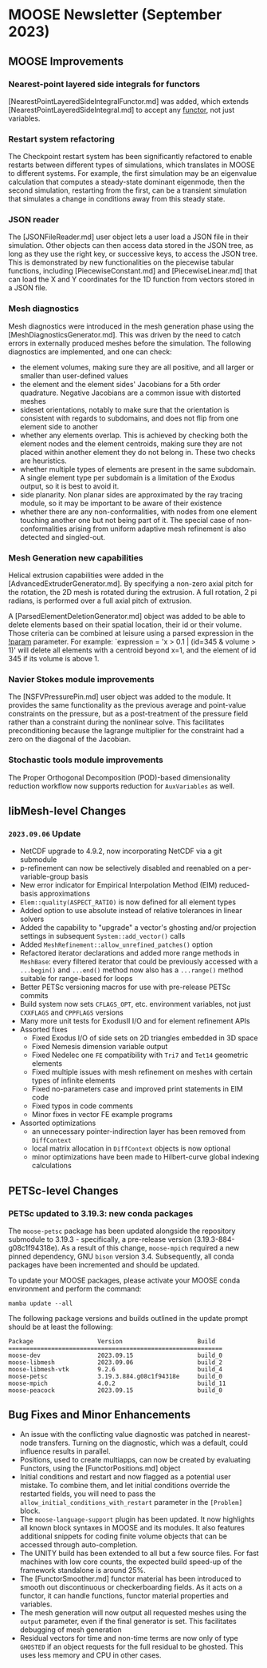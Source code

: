 # MOOSE Newsletter (September 2023)

## MOOSE Improvements

### Nearest-point layered side integrals for functors

[NearestPointLayeredSideIntegralFunctor.md] was added, which extends
[NearestPointLayeredSideIntegral.md] to accept any [functor](Functors/index.md),
not just variables.

### Restart system refactoring

The Checkpoint restart system has been significantly refactored to enable restarts between different types of simulations,
which translates in MOOSE to different systems.
For example, the first simulation may be an eigenvalue calculation that computes a steady-state dominant eigenmode, then
the second simulation, restarting from the first, can be a transient simulation that simulates a change in conditions away from
this steady state.

### JSON reader

The [JSONFileReader.md] user object lets a user load a JSON file in their simulation. Other objects can then
access data stored in the JSON tree, as long as they use the right key, or successive keys, to access the JSON tree.
This is demonstrated by new functionalities on the piecewise tabular functions, including [PiecewiseConstant.md] and
[PiecewiseLinear.md] that can load the X and Y coordinates for the 1D function from vectors stored in a JSON file.

### Mesh diagnostics

Mesh diagnostics were introduced in the mesh generation phase using the [MeshDiagnosticsGenerator.md]. This was driven by
the need to catch errors in externally produced meshes before the simulation.
The following diagnostics are implemented, and one can check:

- the element volumes, making sure they are all positive, and all larger or smaller than user-defined values
- the element and the element sides' Jacobians for a 5th order quadrature. Negative Jacobians are a common issue with
  distorted meshes
- sideset orientations, notably to make sure that the orientation is consistent with regards to subdomains, and does not flip
  from one element side to another
- whether any elements overlap. This is achieved by checking both the element nodes and the element centroids, making sure they
  are not placed within another element they do not belong in. These two checks are heuristics.
- whether multiple types of elements are present in the same subdomain. A single element type per subdomain is a limitation of
  the Exodus output, so it is best to avoid it.
- side planarity. Non planar sides are approximated by the ray tracing module, so it may be important to be aware of their existence
- whether there are any non-conformalities, with nodes from one element touching another one but not being part of it.
  The special case of non-conformalities arising from uniform adaptive mesh refinement is also detected and singled-out.


### Mesh Generation new capabilities

Helical extrusion capabilities were added in the [AdvancedExtruderGenerator.md]. By specifying a non-zero axial pitch for the
rotation, the 2D mesh is rotated during the extrusion. A full rotation, 2 pi radians, is performed over a full axial pitch of extrusion.

A [ParsedElementDeletionGenerator.md] object was added to be able to delete elements based on their spatial location, their id
or their volume. Those criteria can be combined at leisure using a parsed expression in the [!param](/Mesh/ParsedElementDeletionGenerator/expression)
parameter. For example: `expression = 'x > 0.1 | (id=345 & volume > 1)' will delete all elements with a centroid beyond x=1,
and the element of id 345 if its volume is above 1.

### Navier Stokes module improvements

The [NSFVPressurePin.md] user object was added to the module. It provides the same functionality as the previous
average and point-value constraints on the pressure, but as a post-treatment of the pressure field rather than a
constraint during the nonlinear solve. This facilitates preconditioning because the lagrange multiplier for the constraint
had a zero on the diagonal of the Jacobian.

### Stochastic tools module improvements

The Proper Orthogonal Decomposition (POD)-based dimensionality reduction workflow now supports reduction for `AuxVariables` as well.

## libMesh-level Changes

### `2023.09.06` Update

- NetCDF upgrade to 4.9.2, now incorporating NetCDF via a git submodule
- p-refinement can now be selectively disabled and reenabled on a
  per-variable-group basis
- New error indicator for Empirical Interpolation Method (EIM)
  reduced-basis approximations
- `Elem::quality(ASPECT_RATIO)` is now defined for all element types
- Added option to use absolute instead of relative tolerances in
  linear solvers
- Added the capability to "upgrade" a vector's ghosting and/or
  projection settings in subsequent `System::add_vector()` calls
- Added `MeshRefinement::allow_unrefined_patches()` option
- Refactored iterator declarations and added more range methods in
  `MeshBase`: every filtered iterator that could be previously
  accessed with a `...begin()` and `...end()` method now also has a
  `...range()` method suitable for range-based for loops
- Better PETSc versioning macros for use with pre-release PETSc
  commits
- Build system now sets `CFLAGS_OPT`, etc. environment variables, not
  just `CXXFLAGS` and `CPPFLAGS` versions
- Many more unit tests for ExodusII I/O and for element refinement
  APIs
- Assorted fixes
  - Fixed Exodus I/O of side sets on 2D triangles embedded in 3D
    space
  - Fixed Nemesis dimension variable output
  - Fixed Nedelec one `FE` compatibility with `Tri7` and `Tet14`
    geometric elements
  - Fixed multiple issues with mesh refinement on meshes with certain
    types of infinite elements
  - Fixed no-parameters case and improved print statements in EIM code
  - Fixed typos in code comments
  - Minor fixes in vector FE example programs
- Assorted optimizations
  - an unnecessary pointer-indirection layer has been removed from
    `DiffContext`
  - local matrix allocation in `DiffContext` objects is now optional
  - minor optimizations have been made to Hilbert-curve global
    indexing calculations

## PETSc-level Changes

### PETSc updated to 3.19.3: new conda packages

The `moose-petsc` package has been updated alongside the repository submodule to 3.19.3 -
specifically, a pre-release version (3.19.3-884-g08c1f94318e). As a result of this change, `moose-mpich`
required a new pinned dependency, GNU `bison` version 3.4. Subsequently, all conda packages have been
incremented and should be updated.

To update your MOOSE packages, please activate your MOOSE conda environment and
perform the command:

```
mamba update --all
```

The following package versions and builds outlined in the update prompt should be
at least the following:

```
Package                  Version                     Build
============================================================
moose-dev                2023.09.15                  build_0
moose-libmesh            2023.09.06                  build_2
moose-libmesh-vtk        9.2.6                       build_4
moose-petsc              3.19.3.884.g08c1f94318e     build_0
moose-mpich              4.0.2                       build_11
moose-peacock            2023.09.15                  build_0
```

## Bug Fixes and Minor Enhancements

- An issue with the conflicting value diagnostic was patched in nearest-node transfers. Turning on the diagnostic,
  which was a default, could influence results in parallel.
- Positions, used to create multiapps, can now be created by evaluating Functors, using the [FunctorPositions.md] object
- Initial conditions and restart and now flagged as a potential user mistake. To combine them, and let initial conditions
  override the restarted fields, you will need to pass the `allow_initial_conditions_with_restart` parameter in the `[Problem]` block.
- The `moose-language-support` plugin has been updated. It now highlights all known block syntaxes in MOOSE and its modules. It also
  features additional snippets for coding finite volume objects that can be accessed through auto-completion.
- The UNITY build has been extended to all but a few source files. For fast machines with low core counts, the expected build speed-up
  of the framework standalone is around 25%.
- The [FunctorSmoother.md] functor material has been introduced to smooth out discontinuous or checkerboarding
  fields. As it acts on a functor, it can handle functions, functor material properties and variables.
- The mesh generation will now output all requested meshes using the `output` parameter, even if the final generator is set.
  This facilitates debugging of mesh generation
- Residual vectors for time and non-time terms are now only of type
  `GHOSTED` if an object requests for the full residual to be ghosted.
  This uses less memory and CPU in other cases.
